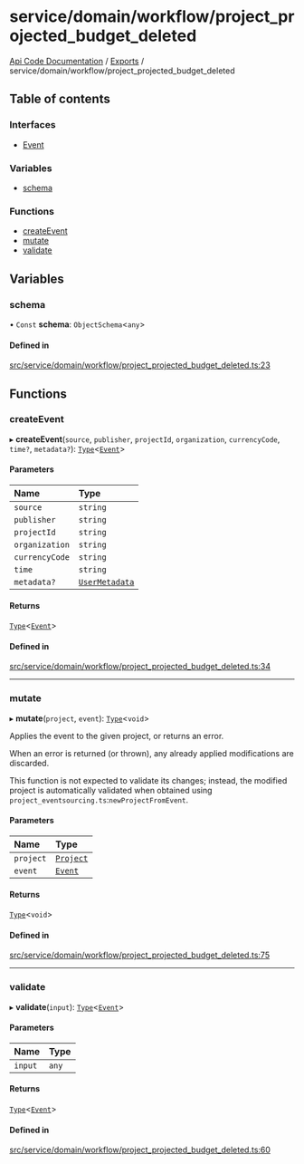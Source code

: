 # service/domain/workflow/project\_projected\_budget\_deleted
 
[Api Code Documentation](../README.md) / [Exports](../modules.md) / service/domain/workflow/project\_projected\_budget\_deleted

## Table of contents

### Interfaces

- [Event](../interfaces/service_domain_workflow_project_projected_budget_deleted.Event.md)

### Variables

- [schema](service_domain_workflow_project_projected_budget_deleted.md#schema)

### Functions

- [createEvent](service_domain_workflow_project_projected_budget_deleted.md#createevent)
- [mutate](service_domain_workflow_project_projected_budget_deleted.md#mutate)
- [validate](service_domain_workflow_project_projected_budget_deleted.md#validate)

## Variables

### schema

• `Const` **schema**: `ObjectSchema`\<`any`\>

#### Defined in

[src/service/domain/workflow/project_projected_budget_deleted.ts:23](https://github.com/openkfw/TruBudget/blob/26ade46/api/src/service/domain/workflow/project_projected_budget_deleted.ts#L23)

## Functions

### createEvent

▸ **createEvent**(`source`, `publisher`, `projectId`, `organization`, `currencyCode`, `time?`, `metadata?`): [`Type`](result.md#type)\<[`Event`](../interfaces/service_domain_workflow_project_projected_budget_deleted.Event.md)\>

#### Parameters

| Name | Type |
| :------ | :------ |
| `source` | `string` |
| `publisher` | `string` |
| `projectId` | `string` |
| `organization` | `string` |
| `currencyCode` | `string` |
| `time` | `string` |
| `metadata?` | [`UserMetadata`](service_domain_metadata.md#usermetadata) |

#### Returns

[`Type`](result.md#type)\<[`Event`](../interfaces/service_domain_workflow_project_projected_budget_deleted.Event.md)\>

#### Defined in

[src/service/domain/workflow/project_projected_budget_deleted.ts:34](https://github.com/openkfw/TruBudget/blob/26ade46/api/src/service/domain/workflow/project_projected_budget_deleted.ts#L34)

___

### mutate

▸ **mutate**(`project`, `event`): [`Type`](result.md#type)\<`void`\>

Applies the event to the given project, or returns an error.

When an error is returned (or thrown), any already applied modifications are
discarded.

This function is not expected to validate its changes; instead, the modified project
is automatically validated when obtained using
`project_eventsourcing.ts`:`newProjectFromEvent`.

#### Parameters

| Name | Type |
| :------ | :------ |
| `project` | [`Project`](../interfaces/service_domain_workflow_project.Project.md) |
| `event` | [`Event`](../interfaces/service_domain_workflow_project_projected_budget_deleted.Event.md) |

#### Returns

[`Type`](result.md#type)\<`void`\>

#### Defined in

[src/service/domain/workflow/project_projected_budget_deleted.ts:75](https://github.com/openkfw/TruBudget/blob/26ade46/api/src/service/domain/workflow/project_projected_budget_deleted.ts#L75)

___

### validate

▸ **validate**(`input`): [`Type`](result.md#type)\<[`Event`](../interfaces/service_domain_workflow_project_projected_budget_deleted.Event.md)\>

#### Parameters

| Name | Type |
| :------ | :------ |
| `input` | `any` |

#### Returns

[`Type`](result.md#type)\<[`Event`](../interfaces/service_domain_workflow_project_projected_budget_deleted.Event.md)\>

#### Defined in

[src/service/domain/workflow/project_projected_budget_deleted.ts:60](https://github.com/openkfw/TruBudget/blob/26ade46/api/src/service/domain/workflow/project_projected_budget_deleted.ts#L60)
